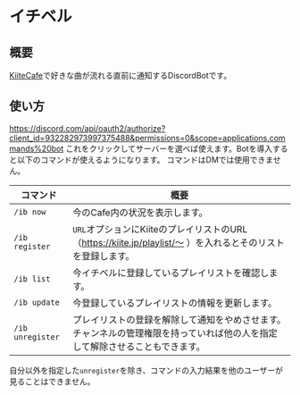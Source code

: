 # イチベル
## 概要
[KiiteCafe](https://cafe.kiite.jp)で好きな曲が流れる直前に通知するDiscordBotです。

## 使い方
https://discord.com/api/oauth2/authorize?client_id=932282973997375488&permissions=0&scope=applications.commands%20bot
これをクリックしてサーバーを選べば使えます。Botを導入すると以下のコマンドが使えるようになります。
コマンドはDMでは使用できません。

| コマンド         | 概要                                                                                                                         |
| ---------------- | ---------------------------------------------------------------------------------------------------------------------------- |
| `/ib now`        | 今のCafe内の状況を表示します。                                                                                               |
| `/ib register`   | `URL`オプションにKiiteのプレイリストのURL（https://kiite.jp/playlist/〜 ）を入れるとそのリストを登録します。                  |
| `/ib list`       | 今イチベルに登録しているプレイリストを確認します。                                                                           |
| `/ib update`     | 今登録しているプレイリストの情報を更新します。                                                                               |
| `/ib unregister` | プレイリストの登録を解除して通知をやめさせます。チャンネルの管理権限を持っていれば他の人を指定して解除させることもできます。 |

自分以外を指定した`unregister`を除き、コマンドの入力結果を他のユーザーが見ることはできません。
